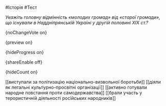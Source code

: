 #Історія #Тест

*Укажіть головну відмінність «молодих громад» від «старої громади», що  існували в Наддніпрянській Україні у другій половині ХІХ ст.?*

{noChangeVote on}

{preview on}

{hideProgress on}

{shareEnable off}

{hideCount on}

[[виступали за політизацію національно-визвольної боротьби]]
[[діяли як легальні культурно-просвітні організації]]
[[активно готували народне повстання проти самодержавства]]
[[брали участь у терористичній діяльності російських народників]]
